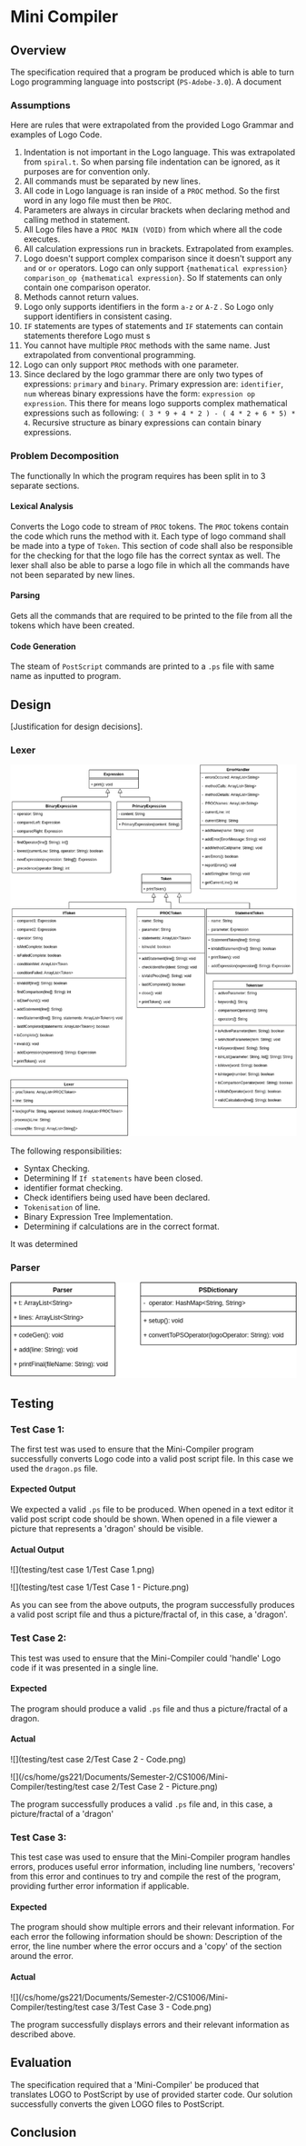 # Mini Compiler

## Overview

The specification required that a program be produced which is able to turn Logo programming language into postscript (`PS-Adobe-3.0`).  A document 

### Assumptions

Here are rules that were extrapolated from the provided Logo Grammar and examples of Logo Code.

1. Indentation is not important in the Logo language. This was extrapolated from `spiral.t`. So when parsing file indentation can be ignored, as it purposes are for convention only.
2. All commands must be separated by new lines.
3. All code in Logo language is ran inside of a `PROC` method. So the first word in any logo file must then be  `PROC`.
4. Parameters are always in circular brackets when declaring method and calling method in statement.
5. All Logo files have a `PROC MAIN (VOID)` from which where all the code executes.
6. All calculation expressions run in brackets. Extrapolated from examples.
7. Logo doesn't support complex comparison since it doesn't support any `and` or `or` operators. Logo can only support `{mathematical expression} comparison_op {mathematical expression}`. So If statements can only contain one comparison operator.
8. Methods cannot return values.
9. Logo only supports identifiers in the form `a-z` or `A-Z` . So Logo only support identifiers in consistent casing.
10. `IF` statements are types of statements and `IF` statements can contain statements therefore Logo must s
11. You cannot have multiple `PROC` methods with the same name. Just extrapolated from conventional programming.
12. Logo can only support `PROC` methods with one parameter.
13. Since declared by the logo grammar there are only two types of expressions: `primary` and `binary`. Primary expression are: `identifier`, `num` whereas binary expressions have the form: `expression op expression`. This there for means logo supports complex mathematical expressions such as following: `( 3 * 9 + 4 * 2 ) - ( 4 * 2 + 6 * 5) * 4`. Recursive structure as binary expressions can contain binary expressions.

### Problem Decomposition

The functionally In which the program requires has been split in to 3 separate sections. 

#### Lexical Analysis

Converts the Logo code to stream of `PROC` tokens. The `PROC` tokens contain the code which runs  the method with it. Each type of logo command shall be made into a type of `Token`. This section of code shall also be responsible for the checking for that the logo file has the correct syntax as well. The lexer shall also be able to parse a logo file in which all the commands have not been separated by new lines.

#### Parsing

Gets all the commands that are required to be printed to the file from all the tokens which have been created.

#### Code Generation

The steam of `PostScript` commands are printed to a `.ps` file with same name as inputted to program.

## Design

[Justification for design decisions].

### Lexer

![](uml/Mini-Compiler-Lexer-Class-Diagrams.png)

The following responsibilities:

* Syntax Checking.
* Determining If  `If statements` have been closed.
* identifier format checking.
* Check identifiers being used have been declared.
* `Tokenisation` of line.
* Binary Expression Tree Implementation.
* Determining if calculations are in the correct format.

It was determined

### Parser

![](uml/Mini-Compiler-Parser-Class-Diagrams.png)

## Testing

### Test Case 1:

The first test was used to ensure that the Mini-Compiler program successfully converts Logo code into a valid post script file. In this case we used the `dragon.ps` file. 

#### Expected Output

We expected a valid `.ps` file to be produced. When opened in a text editor it valid post script code should be shown. When opened in a file viewer a picture that represents a 'dragon' should be visible. 

#### Actual Output

![](testing/test case 1/Test Case 1.png)

![](testing/test case 1/Test Case 1 - Picture.png)

As you can see from the above outputs, the program successfully produces a valid post script file and thus a picture/fractal of, in this case, a 'dragon'.

### Test Case 2:

This test was used to ensure that the Mini-Compiler could 'handle' Logo code if it was presented in a single line. 

 #### Expected 

The program should produce a valid `.ps` file and thus a picture/fractal of a dragon. 

#### Actual

![](testing/test case 2/Test Case 2 - Code.png)

![](/cs/home/gs221/Documents/Semester-2/CS1006/Mini-Compiler/testing/test case 2/Test Case 2 - Picture.png)

The program successfully produces a valid `.ps` file and, in this case, a picture/fractal of a 'dragon'

### Test Case 3: 

This test case was used to ensure that the Mini-Compiler program handles errors, produces useful error information, including line numbers, 'recovers' from this error and continues to try and compile the rest of the program, providing further error information if applicable. 

#### Expected

The program should show multiple errors and their relevant information. For each error the following information should be shown: Description of the error, the line number where the error occurs and a 'copy' of the section around the error. 

#### Actual 

![](/cs/home/gs221/Documents/Semester-2/CS1006/Mini-Compiler/testing/test case 3/Test Case 3 - Code.png)

The program successfully displays errors and their relevant information as described above.  



## Evaluation

The specification required that a 'Mini-Compiler' be produced that translates LOGO to PostScript by use of provided starter code. Our solution successfully converts the given LOGO files to PostScript. 

## Conclusion



